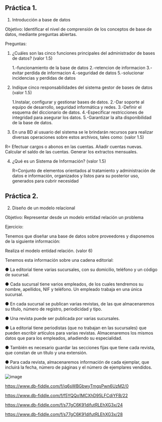 ## Práctica 1.

1. Introducción a base de datos

Objetivo: Identificar el nivel de comprensión de los conceptos de base de datos,
mediante preguntas abiertas.
 
Preguntas:

1. ¿Cuáles son las cinco funciones principales del administrador de bases de datos?
(valor 1.5)

   1.-funcionamiento de la base de datos
   2.-retencion de informacion
   3.-evitar perdida de informacion
   4.-seguridad de datos
   5.-solucionar incidencias y perdidas de datos


2. Indíque cinco responsabilidades del sistema gestor de bases de datos (valor 1.5)

   1.Instalar, configurar y gestionar bases de datos.
   2.-Dar soporte al equipo de desarrollo, seguridad informática y redes.
   3.-Definir el esquema del diccionario de datos.
   4.-Especificar restricciones de integridad para asegurar los datos.
   5.-Garantizar la alta disponibilidad de la base de datos.


3. En una BD al usuario del sistema se le brindarán recursos para realizar diversas
operaciones sobre estos archivos, tales como: (valor 1.5)

R= Efectuar cargos o abonos en las cuentas.
   Añadir cuentas nuevas.
   Calcular el saldo de las cuentas.
   Generar los extractos mensuales.

4. ¿Qué es un Sistema de Información? (valor 1.5)

   R=Conjunto de elementos orientados al tratamiento y administración de datos e información, organizados y        listos para su posterior uso, generados para cubrir necesidad

## Práctica 2.

2. Diseño de un modelo relacional

Objetivo: Representar desde un modelo entidad relación un problema

Ejercicio:

Tenemos que diseñar una base de datos sobre proveedores y disponemos de la siguiente
información:

Realiza el modelo entidad relación. (valor 6)

Tenemos esta información sobre una cadena editorial:

● La editorial tiene varias sucursales, con su domicilio, teléfono y un código de
sucursal.

● Cada sucursal tiene varios empleados, de los cuales tendremos su nombre,
apellidos, NIF y teléfono. Un empleado trabaja en una única sucursal.

● En cada sucursal se publican varias revistas, de las que almacenaremos su título,
número de registro, periodicidad y tipo.

● Una revista puede ser publicada por varias sucursales.

● La editorial tiene periodistas (que no trabajan en las sucursales) que pueden
escribir artículos para varias revistas. Almacenaremos los mismos datos que para
los empleados, añadiendo su especialidad.

● También es necesario guardar las secciones fijas que tiene cada revista, que
constan de un título y una extensión.

● Para cada revista, almacenaremos información de cada ejemplar, que incluirá la
fecha, número de páginas y el número de ejemplares vendidos.


![image](https://user-images.githubusercontent.com/103137328/175107388-20637615-6ad3-48cf-9180-51ff97ad5bd3.png)

https://www.db-fiddle.com/f/iq6sWBGbwyTmgsPwn6UzM2/0

https://www.db-fiddle.com/f/f5YQQo1MCXhD95LFCdiYFB/22


https://www.db-fiddle.com/f/s77gC6K91difutRLEhXG3x/24

https://www.db-fiddle.com/f/s77gC6K91difutRLEhXG3x/28

